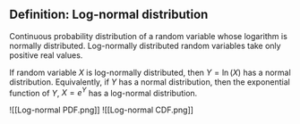 ## Definition: Log-normal distribution

Continuous probability distribution of a random variable whose logarithm is normally distributed. Log-normally distributed random variables take only positive real values.

If random variable $X$ is log-normally distributed, then $Y=\ln(X)$ has a normal distribution. Equivalently, if $Y$ has a normal distribution, then the exponential function of $Y$, $X=e^Y$ has a log-normal distribution.

![[Log-normal PDF.png]]
![[Log-normal CDF.png]]